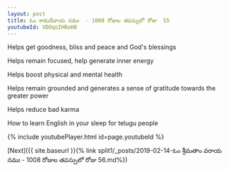 ```yaml
---
layout: post
title: ఓం కామదేవాయ నమః  - 1008 రోజుల తపస్సులో రోజు  55
youtubeId: VDOqoIHRoH0
---
```

 
 
Helps get goodness, bliss and peace and God's blessings
 
Helps remain focused, help generate inner energy 
 
Helps boost physical and mental health 
 
Helps remain grounded and generates a sense of gratitude towards the greater power 
 
Helps reduce bad karma
 
How to learn English in your sleep for telugu people
 
 
 
 


{% include youtubePlayer.html id=page.youtubeId %}
 
[Next]({{ site.baseurl }}{% link split1/_posts/2019-02-14-ఓం శ్రీమతాం వరాయ నమః  - 1008 రోజుల తపస్సులో రోజు  56.md%})
 
